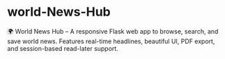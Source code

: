 # world-News-Hub
🌍 World News Hub – A responsive Flask web app to browse, search, and save world news. Features real-time headlines, beautiful UI, PDF export, and session-based read-later support.

